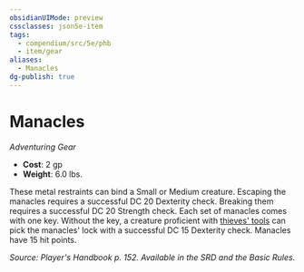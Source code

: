 ```yaml
---
obsidianUIMode: preview
cssclasses: json5e-item
tags:
  - compendium/src/5e/phb
  - item/gear
aliases:
  - Manacles
dg-publish: true
---
```

# Manacles
*Adventuring Gear*  

- **Cost**: 2 gp
- **Weight**: 6.0 lbs.

These metal restraints can bind a Small or Medium creature. Escaping the manacles requires a successful DC 20 Dexterity check. Breaking them requires a successful DC 20 Strength check. Each set of manacles comes with one key. Without the key, a creature proficient with [thieves' tools](/Admin/CLI/items/thieves-tools.md) can pick the manacles' lock with a successful DC 15 Dexterity check. Manacles have 15 hit points.

*Source: Player's Handbook p. 152. Available in the SRD and the Basic Rules.*